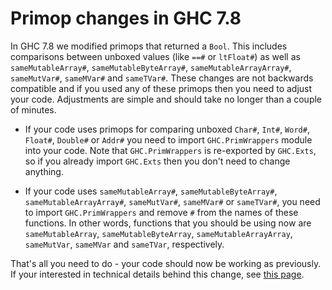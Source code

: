 # Primop changes in GHC 7.8



In GHC 7.8 we modified primops that returned a `Bool`. This includes comparisons between unboxed values (like `==#` or `ltFloat#`) as well as `sameMutableArray#`, `sameMutableByteArray#`, `sameMutableArrayArray#`, `sameMutVar#`, `sameMVar#` and `sameTVar#`. These changes are not backwards compatible and if you used any of these primops then you need to adjust your code. Adjustments are simple and should take no longer than a couple of minutes.


- If your code uses primops for comparing unboxed `Char#`, `Int#`, `Word#`, `Float#`, `Double#` or `Addr#` you need to import `GHC.PrimWrappers` module into your code. Note that `GHC.PrimWrappers` is re-exported by `GHC.Exts`, so if you already import `GHC.Exts` then you don't need to change anything.

- If your code uses `sameMutableArray#`, `sameMutableByteArray#`, `sameMutableArrayArray#`, `sameMutVar#`, `sameMVar#` or `sameTVar#`, you need to import `GHC.PrimWrappers` and remove `#` from the names of these functions. In other words, functions that you should be using now are `sameMutableArray`, `sameMutableByteArray`, `sameMutableArrayArray`, `sameMutVar`, `sameMVar` and `sameTVar`, respectively.


That's all you need to do - your code should now be working as previously. If your interested in technical details behind this change, see [
this page](http://ghc.haskell.org/trac/ghc/wiki/PrimBool).


